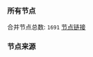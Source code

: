 ### 所有节点
合并节点总数: `1691`
[节点链接](https://raw.githubusercontent.com/rzhy1/11/master/sub/sub_merge_base64.txt)

### 节点来源